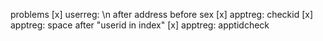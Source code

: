 problems
[x] userreg: \n after address before sex
[x] apptreg: checkid 
[x] apptreg: space after "userid in index"
[x] apptreg: apptidcheck
